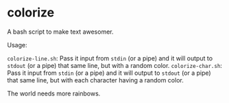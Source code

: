 # colorize
A bash script to make text awesomer.

Usage:

`colorize-line.sh`:
Pass it input from `stdin` (or a pipe) and it will output to `stdout` (or a pipe) that same line, but with a random color.
`colorize-char.sh`:
Pass it input from `stdin` (or a pipe) and it will output to `stdout` (or a pipe) that same line, but with each character having a random color.

The world needs more rainbows.
